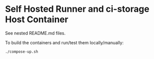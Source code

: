 # Self Hosted Runner and ci-storage Host Container

See nested README.md files.

To build the containers and run/test them locally/manually:

```
./compose-up.sh
```
